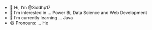 - 👋 Hi, I’m @Siddhp17
- 👀 I’m interested in ... Power Bi, Data Science and Web Development
- 🌱 I’m currently learning ... Java 
- 😄 Pronouns: ... He

<!---
Siddhp17/Siddhp17 is a ✨ special ✨ repository because its `README.md` (this file) appears on your GitHub profile.
You can click the Preview link to take a look at your changes.
--->
